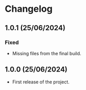 # Changelog

## 1.0.1 (25/06/2024)

### Fixed

- Missing files from the final build.

## 1.0.0 (25/06/2024)

- First release of the project.
